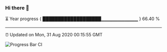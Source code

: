 ### Hi there 👋

⏳ Year progress { ███████████████████▁▁▁▁▁▁▁▁▁▁▁ } 66.40 %

---

⏰ Updated on Mon, 31 Aug 2020 00:15:55 GMT

![Progress Bar CI](https://github.com/liununu/liununu/workflows/Progress%20Bar%20CI/badge.svg)
